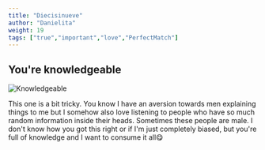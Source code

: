 ```yaml
---
title: "Diecisinueve"
author: "Danielita"
weight: 19
tags: ["true","important","love","PerfectMatch"]
---
```

## You're knowledgeable

![Knowledgeable](/images/knowledge.png#center)

This one is a bit tricky. You know I have an aversion towards men explaining things to me but I somehow also love listening to people who have so much random information inside their heads. Sometimes these people are male. I don't know how you got this right or if I'm just completely biased, but you're full of knowledge and I want to consume it all:yum: